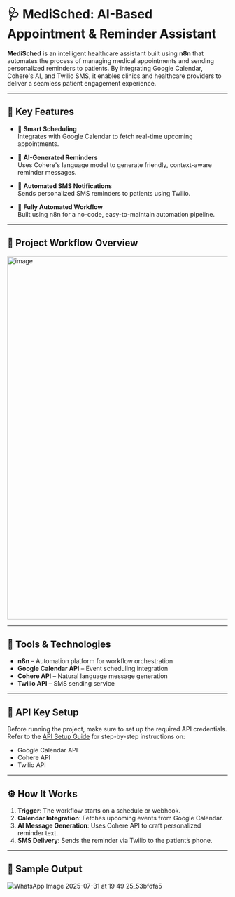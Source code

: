 # 🩺 MediSched: AI-Based Appointment & Reminder Assistant

**MediSched** is an intelligent healthcare assistant built using **n8n** that automates the process of managing medical appointments and sending personalized reminders to patients. By integrating Google Calendar, Cohere's AI, and Twilio SMS, it enables clinics and healthcare providers to deliver a seamless patient engagement experience.

---

## 🚀 Key Features

- 📅 **Smart Scheduling**  
  Integrates with Google Calendar to fetch real-time upcoming appointments.

- 🧠 **AI-Generated Reminders**  
  Uses Cohere's language model to generate friendly, context-aware reminder messages.

- 📲 **Automated SMS Notifications**  
  Sends personalized SMS reminders to patients using Twilio.

- 🔁 **Fully Automated Workflow**  
  Built using n8n for a no-code, easy-to-maintain automation pipeline.

---

## 📸 Project Workflow Overview



<img width="1737" height="828" alt="image" src="https://github.com/user-attachments/assets/d10a60b2-f773-4344-97a0-22ae944dda1d" />

---

## 🧰 Tools & Technologies

- **n8n** – Automation platform for workflow orchestration  
- **Google Calendar API** – Event scheduling integration  
- **Cohere API** – Natural language message generation  
- **Twilio API** – SMS sending service

---

## 🔐 API Key Setup

Before running the project, make sure to set up the required API credentials. Refer to the [API Setup Guide](./docs/API_keys_setup.md) for step-by-step instructions on:

- Google Calendar API
- Cohere API
- Twilio API

---

## ⚙️ How It Works

1. **Trigger**: The workflow starts on a schedule or webhook.
2. **Calendar Integration**: Fetches upcoming events from Google Calendar.
3. **AI Message Generation**: Uses Cohere API to craft personalized reminder text.
4. **SMS Delivery**: Sends the reminder via Twilio to the patient’s phone.

---

## 📝 Sample Output

![WhatsApp Image 2025-07-31 at 19 49 25_53bfdfa5](https://github.com/user-attachments/assets/d9fdab58-022b-415e-bf85-4c240164409e)
